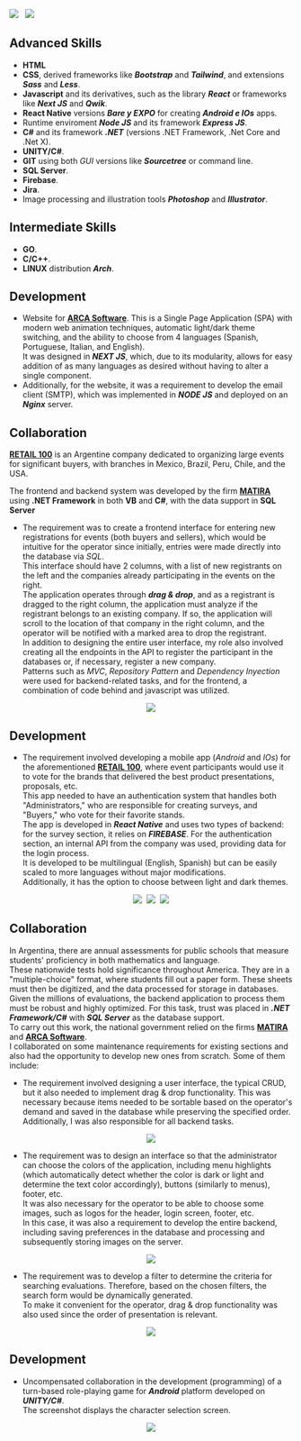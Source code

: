 [<img src="https://github.com/nanreh-dev/nanreh/assets/100144295/adc20965-e0bf-4a22-9a6d-6d3fbe23d229" />](https://github.com/nanreh-dev/nanreh/blob/master/README.md)
&nbsp;
<img src="https://github.com/nanreh-dev/nanreh/assets/100144295/3dc7c0f8-868b-47fe-b786-5b0842a76c9b" />
## **Advanced Skills**
- **HTML**
- **CSS**, derived frameworks like **_Bootstrap_** and **_Tailwind_**, and extensions **_Sass_** and **_Less_**.
- **Javascript** and its derivatives, such as the library **_React_** or frameworks like **_Next JS_** and **_Qwik_**.
- **React Native** versions **_Bare y EXPO_** for creating **_Android e IOs_** apps. 
- Runtime enviroment **_Node JS_** and its framework **_Express JS_**.
- **C#** and its framework **_.NET_** (versions .NET Framework, .Net Core and .Net X).
- **UNITY/C#**.
- **GIT** using both _GUI_ versions like **_Sourcetree_** or command line.
- **SQL Server**.
- **Firebase**.
- **Jira**.
- Image processing and illustration tools **_Photoshop_** and **_Illustrator_**.

## **Intermediate Skills**
- **GO**.
- **C/C++**.
- **LINUX** distribution **_Arch_**.

## **Development**
- Website for [**ARCA Software**](https://arca.com.ar/).
This is a Single Page Application (SPA) with modern web animation techniques, automatic light/dark theme switching, and the ability to choose from 4 languages (Spanish, Portuguese, Italian, and English).<br/>It was designed in **_NEXT JS_**, which, due to its modularity, allows for easy addition of as many languages as desired without having to alter a single component.
- Additionally, for the website, it was a requirement to develop the email client (SMTP), which was implemented in **_NODE JS_** and deployed on an **_Nginx_** server.

## **Collaboration**
[**RETAIL 100**](http://www.retail100.com.ar/) is an Argentine company dedicated to organizing large events for significant buyers, with branches in Mexico, Brazil, Peru, Chile, and the USA.

The frontend and backend system was developed by the firm [**MATIRA**](https://www.matira.com.ar/) using **.NET Framework** in both **VB** and **C#**, with the data support in **SQL Server**
- The requirement was to create a frontend interface for entering new registrations for events (both buyers and sellers), which would be intuitive for the operator since initially, entries were made directly into the database via _SQL_.<br/>This interface should have 2 columns, with a list of new registrants on the left and the companies already participating in the events on the right.<br/>The application operates through **_drag & drop_**, and as a registrant is dragged to the right column, the application must analyze if the registrant belongs to an existing company. If so, the application will scroll to the location of that company in the right column, and the operator will be notified with a marked area to drop the registrant.<br/>In addition to designing the entire user interface, my role also involved creating all the endpoints in the API to register the participant in the databases or, if necessary, register a new company.<br/>Patterns such as _MVC_, _Repository Pattern_ and _Dependency Inyection_  were used for backend-related tasks, and for the frontend, a combination of code behind and javascript was utilized.
<p align="center">
  <img src="https://github.com/nanreh-dev/nanreh/assets/100144295/cd2304ad-b7ba-4355-8c73-8283b64a0e62" />
</p>

## **Development**
- The requirement involved developing a mobile app (_Android_ and _IOs_) for the aforementioned [**RETAIL 100**](http://www.retail100.com.ar/),  where event participants would use it to vote for the brands that delivered the best product presentations, proposals, etc.<br/>This app needed to have an authentication system that handles both "Administrators," who are responsible for creating surveys, and "Buyers," who vote for their favorite stands.<br/>The app is developed in **_React Native_** and uses two types of backend: for the survey section, it relies on **_FIREBASE_**. For the authentication section, an internal API from the company was used, providing data for the login process.<br/>It is developed to be multilingual (English, Spanish) but can be easily scaled to more languages without major modifications.<br/>Additionally, it has the option to choose between light and dark themes.
<p align="center">
  <img src="https://github.com/nanreh-dev/nanreh/assets/100144295/3eb42d26-52b2-47a9-a49a-305144fd5087" />&nbsp;
  <img src="https://github.com/nanreh-dev/nanreh/assets/100144295/5d2b5973-9d3e-4a09-aa08-1bb53b63ee12" />&nbsp;
  <img src="https://github.com/nanreh-dev/nanreh/assets/100144295/da6d01d7-2b87-4d13-b84c-64c3950c3b3b" />
</p>

## **Collaboration**
In Argentina, there are annual assessments for public schools that measure students' proficiency in both mathematics and language.<br/>
These nationwide tests hold significance throughout America. They are in a "multiple-choice" format, where students fill out a paper form. These sheets must then be digitized, and the data processed for storage in databases.<br/>Given the millions of evaluations, the backend application to process them must be robust and highly optimized. For this task, trust was placed in **_.NET Framework/C#_** with **_SQL Server_** as the database support.<br/>To carry out this work, the national government relied on the firms [**MATIRA**](https://www.matira.com.ar/) and [**ARCA Software**](https://arca.com.ar/).<br/>I collaborated on some maintenance requirements for existing sections and also had the opportunity to develop new ones from scratch. Some of them include:
- The requirement involved designing a user interface, the typical CRUD, but it also needed to implement drag & drop functionality. This was necessary because items needed to be sortable based on the operator's demand and saved in the database while preserving the specified order.<br/>Additionally, I was also responsible for all backend tasks. 
<p align="center">
  <img src="https://github.com/nanreh-dev/nanreh/assets/100144295/f33db2c1-4719-4bb6-b6bb-5966afe40e62" />
</p>

- The requirement was to design an interface so that the administrator can choose the colors of the application, including menu highlights (which automatically detect whether the color is dark or light and determine the text color accordingly), buttons (similarly to menus), footer, etc.<br/> It was also necessary for the operator to be able to choose some images, such as logos for the header, login screen, footer, etc.<br/> In this case, it was also a requirement to develop the entire backend, including saving preferences in the database and processing and subsequently storing images on the server.
<p align="center">
  <img src="https://github.com/nanreh-dev/nanreh/assets/100144295/44f23509-2500-4380-8c69-fd028cc03de2" />
</p>

- The requirement was to develop a filter to determine the criteria for searching evaluations. Therefore, based on the chosen filters, the search form would be dynamically generated.<br/>To make it convenient for the operator, drag & drop functionality was also used since the order of presentation is relevant.
<p align="center">
  <img src="https://github.com/nanreh-dev/nanreh/assets/100144295/ee1d69a6-835d-4631-8cde-3b4987ad75ff" />
</p>

## **Development**
- Uncompensated collaboration in the development (programming) of a turn-based role-playing game for **_Android_** platform developed on **_UNITY/C#_**.<br/>The screenshot displays the character selection screen.
<p align="center">
  <img src="https://github.com/nanreh-dev/nanreh/assets/100144295/45e2ce10-8c36-4ee5-8989-a8a959961d50" />
</p>
